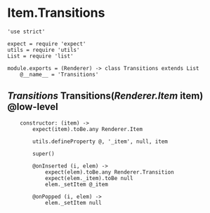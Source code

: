 Item.Transitions
================

	'use strict'

	expect = require 'expect'
	utils = require 'utils'
	List = require 'list'

	module.exports = (Renderer) -> class Transitions extends List
		@__name__ = 'Transitions'

*Transitions* Transitions(*Renderer.Item* item) @low-level
----------------------------------------------------------

		constructor: (item) ->
			expect(item).toBe.any Renderer.Item

			utils.defineProperty @, '_item', null, item

			super()

			@onInserted (i, elem) ->
				expect(elem).toBe.any Renderer.Transition
				expect(elem._item).toBe null
				elem._setItem @_item

			@onPopped (i, elem) ->
				elem._setItem null

